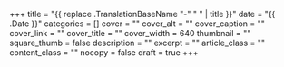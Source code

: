 +++
title         = "{{ replace .TranslationBaseName "-" " " | title }}"
date          = "{{ .Date }}"
categories    = []
cover         = ""
cover_alt     = ""
cover_caption = ""
cover_link    = ""
cover_title   = ""
cover_width   = 640
thumbnail     = ""
square_thumb  = false
description   = ""
excerpt       = ""
article_class = ""
content_class = ""
nocopy        = false
draft         = true
+++
